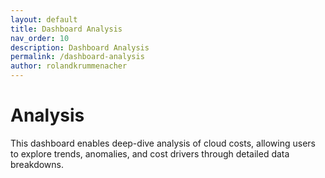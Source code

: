```yaml
---
layout: default
title: Dashboard Analysis  
nav_order: 10  
description: Dashboard Analysis  
permalink: /dashboard-analysis  
author: rolandkrummenacher  
---
```


# Analysis  

This dashboard enables deep-dive analysis of cloud costs, allowing users to explore trends, anomalies, and cost drivers through detailed data breakdowns.  
